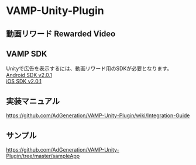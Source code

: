# VAMP-Unity-Plugin
## 動画リワード Rewarded Video

## VAMP SDK
Unityで広告を表示するには、動画リワード用のSDKが必要となります。    
[Android SDK v2.0.1](https://github.com/AdGeneration/VAMP-Android-SDK/releases/tag/v2.0.3)    
[iOS SDK v2.0.1](https://github.com/AdGeneration/VAMP-iOS-SDK/releases/tag/2.0.3)

## 実装マニュアル
https://github.com/AdGeneration/VAMP-Unity-Plugin/wiki/Integration-Guide

## サンプル
https://github.com/AdGeneration/VAMP-Unity-Plugin/tree/master/sampleApp
